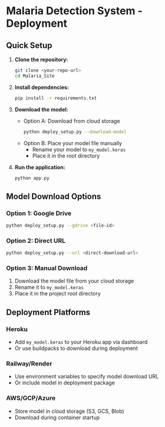 # Malaria Detection System - Deployment

## Quick Setup

1. **Clone the repository:**
   ```bash
   git clone <your-repo-url>
   cd Malaria_Site
   ```

2. **Install dependencies:**
   ```bash
   pip install -r requirements.txt
   ```

3. **Download the model:**
   - Option A: Download from cloud storage
     ```bash
     python deploy_setup.py --download-model
     ```
   - Option B: Place your model file manually
     - Rename your model to `my_model.keras`
     - Place it in the root directory

4. **Run the application:**
   ```bash
   python app.py
   ```

## Model Download Options

### Option 1: Google Drive
```bash
python deploy_setup.py --gdrive <file-id>
```

### Option 2: Direct URL
```bash
python deploy_setup.py --url <direct-download-url>
```

### Option 3: Manual Download
1. Download the model file from your cloud storage
2. Rename it to `my_model.keras`
3. Place it in the project root directory

## Deployment Platforms

### Heroku
- Add `my_model.keras` to your Heroku app via dashboard
- Or use buildpacks to download during deployment

### Railway/Render
- Use environment variables to specify model download URL
- Or include model in deployment package

### AWS/GCP/Azure
- Store model in cloud storage (S3, GCS, Blob)
- Download during container startup